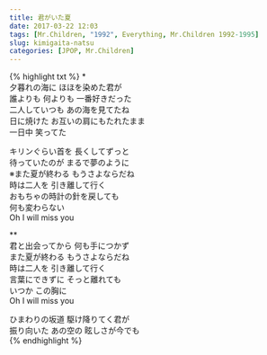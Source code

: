 ```yaml
---
title: 君がいた夏
date: 2017-03-22 12:03
tags: [Mr.Children, "1992", Everything, Mr.Children 1992-1995]
slug: kimigaita-natsu
categories: [JPOP, Mr.Children]
---
```


{% highlight txt %}
*  
夕暮れの海に ほほを染めた君が  
誰よりも 何よりも 一番好きだった  
二人していつも あの海を見てたね  
日に焼けた お互いの肩にもたれたまま  
一日中 笑ってた  

キリンぐらい首を 長くしてずっと  
待っていたのが まるで夢のように  
※また夏が終わる もうさよならだね  
時は二人を 引き離して行く  
おもちゃの時計の針を戻しても  
何も変わらない  
Oh I will miss you  


**  
君と出会ってから 何も手につかず  
また夏が終わる もうさよならだね  
時は二人を 引き離して行く  
言葉にできずに そっと離れても  
いつか この胸に  
Oh I will miss you  

ひまわりの坂道 駆け降りてく君が  
振り向いた あの空の 眩しさが今でも  
{% endhighlight %}
